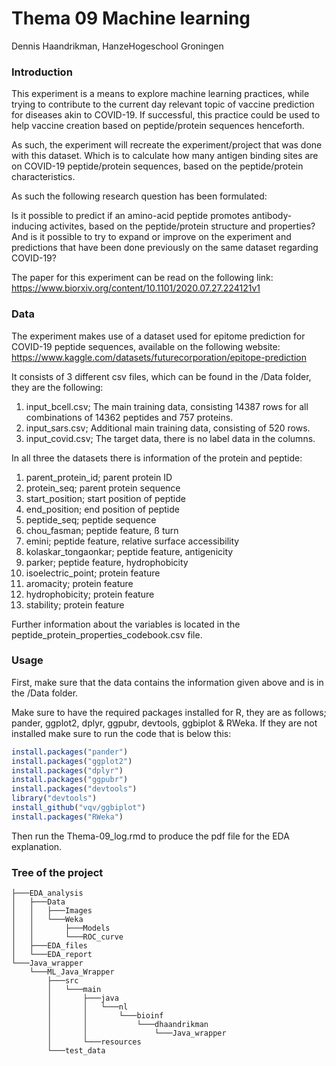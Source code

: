 # Thema 09 Machine learning
Dennis Haandrikman,
HanzeHogeschool Groningen


### Introduction

This experiment is a means to explore machine learning practices,
while trying to contribute to the current day relevant topic of vaccine prediction for diseases akin to COVID-19.
If successful, this practice could be used to help vaccine creation based on peptide/protein sequences henceforth.

As such, the experiment will recreate the experiment/project that was done with this dataset.
Which is to calculate how many antigen binding sites are on COVID-19 peptide/protein sequences, based on the peptide/protein characteristics.

As such the following research question has been formulated:

Is it possible to predict if an amino-acid peptide promotes antibody-inducing activites, based on the peptide/protein structure and properties?
And is it possible to try to expand or improve on the experiment and predictions that have been done previously on the same dataset regarding COVID-19?

The paper for this experiment can be read on the following link: https://www.biorxiv.org/content/10.1101/2020.07.27.224121v1


### Data

The experiment makes use of a dataset used for epitome prediction for COVID-19 peptide sequences,
available on the following website:
https://www.kaggle.com/datasets/futurecorporation/epitope-prediction

It consists of 3 different csv files, which can be found in the /Data folder, they are the following:
1. input_bcell.csv; The main training data, consisting 14387 rows for all combinations of 14362 peptides and 757 proteins.
2. input_sars.csv; Additional main training data, consisting of 520 rows.
3. input_covid.csv; The target data, there is no label data in the columns.

In all three the datasets there is information of the protein and peptide:
1. parent_protein_id; parent protein ID
2. protein_seq; parent protein sequence
3. start_position; start position of peptide
4. end_position; end position of peptide
5. peptide_seq; peptide sequence 
6. chou_fasman; peptide feature, ß turn
7. emini; peptide feature, relative surface accessibility
8. kolaskar_tongaonkar; peptide feature, antigenicity
9. parker; peptide feature, hydrophobicity
10. isoelectric_point; protein feature
11. aromacity; protein feature
12. hydrophobicity; protein feature
13. stability; protein feature 

Further information about the variables is located in the peptide_protein_properties_codebook.csv file.

### Usage

First, make sure that the data contains the information given above and is in the /Data folder.

Make sure to have the required packages installed for R, they are as follows; pander, ggplot2, dplyr, ggpubr, devtools, ggbiplot & RWeka.
If they are not installed make sure to run the code that is below this:

```r
install.packages("pander")
install.packages("ggplot2")
install.packages("dplyr")
install.packages("ggpubr")
install.packages("devtools")
library("devtools")
install_github("vqv/ggbiplot")
install.packages("RWeka")
```

Then run the Thema-09_log.rmd to produce the pdf file for the EDA explanation.

### Tree of the project
```
├───EDA_analysis
│   ├───Data
│   │   ├───Images
│   │   └───Weka
│   │       ├───Models
│   │       └───ROC_curve
│   ├───EDA_files
│   └───EDA_report
└───Java_wrapper
    └───ML_Java_Wrapper
        ├───src
        │   └───main
        │       ├───java
        │       │   └───nl
        │       │       └───bioinf
        │       │           └───dhaandrikman
        │       │               └───Java_wrapper
        │       └───resources
        └───test_data
```

